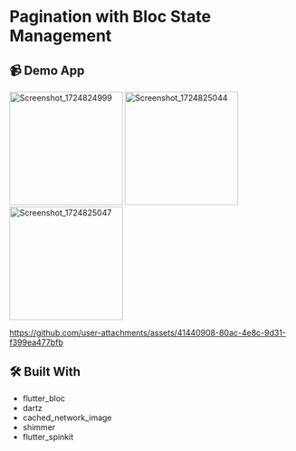 # Pagination with Bloc State Management

## :video_camera: Demo App
<img src="https://github.com/user-attachments/assets/77bacff3-9ba3-4c02-a031-7226d41ce5dc" alt="Screenshot_1724824999" width="200">
<img src="https://github.com/user-attachments/assets/9a952f14-becb-4a78-80db-7bcbe87aed86" alt="Screenshot_1724825044" width="200">
<img src="https://github.com/user-attachments/assets/a2cf7979-dbd1-430f-b8b7-940b218410fa" alt="Screenshot_1724825047" width="200">

https://github.com/user-attachments/assets/41440908-80ac-4e8c-9d31-f399ea477bfb

## :hammer_and_wrench: Built With
- flutter_bloc
- dartz
- cached_network_image
- shimmer
- flutter_spinkit
